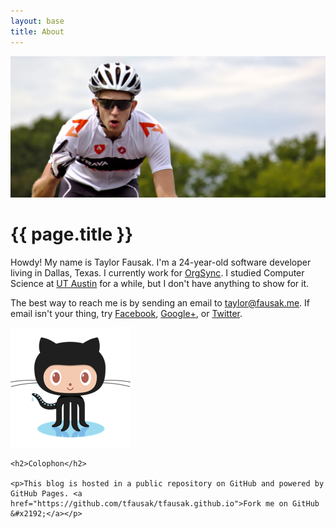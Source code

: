```yaml
---
layout: base
title: About
---
```


![Taylor Fausak][1]

# {{ page.title }}

Howdy! My name is Taylor Fausak. I'm a 24-year-old software developer
living in Dallas, Texas. I currently work for [OrgSync][2]. I studied
Computer Science at [UT Austin][3] for a while, but I don't have
anything to show for it.

The best way to reach me is by sending an email to [taylor@fausak.me][4].
If email isn't your thing, try [Facebook][5], [Google+][6], or
[Twitter][7].

<aside class="breakout">
    <img alt="GitHub" src="/static/images/octocat.png">

    <h2>Colophon</h2>

    <p>This blog is hosted in a public repository on GitHub and powered by GitHub Pages. <a href="https://github.com/tfausak/tfausak.github.io">Fork me on GitHub &#x2192;</a></p>
</aside>

[1]: /static/images/taylor-fausak.jpg
[2]: http://www.orgsync.com
[3]: http://www.utexas.edu
[4]: mailto:taylor+honeypot@fausak.me
[5]: https://www.facebook.com/taylorfausak
[6]: https://plus.google.com/111507914518262812295
[7]: https://twitter.com/taylorfausak
